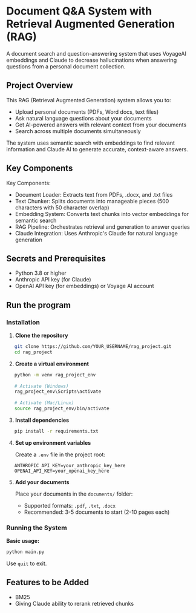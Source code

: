 # Document Q&A System with Retrieval Augmented Generation (RAG)
A document search and question-answering system that uses VoyageAI embeddings and Claude to decrease hallucinations when answering questions from a personal document collection.

## Project Overview
This RAG (Retrieval Augmented Generation) system allows you to:

- Upload personal documents (PDFs, Word docs, text files)
- Ask natural language questions about your documents
- Get AI-powered answers with relevant context from your documents
- Search across multiple documents simultaneously

The system uses semantic search with embeddings to find relevant information and Claude AI to generate accurate, context-aware answers.

## Key Components
Key Components:

- Document Loader: Extracts text from PDFs, .docx, and .txt files
- Text Chunker: Splits documents into manageable pieces (500 characters with 50 character overlap)
- Embedding System: Converts text chunks into vector embeddings for semantic search
- RAG Pipeline: Orchestrates retrieval and generation to answer queries
- Claude Integration: Uses Anthropic's Claude for natural language generation

## Secrets and Prerequisites
- Python 3.8 or higher
- Anthropic API key (for Claude)
- OpenAI API key (for embeddings) or Voyage AI account

## Run the program
### Installation

1. **Clone the repository**
```bash
   git clone https://github.com/YOUR_USERNAME/rag_project.git
   cd rag_project
```

2. **Create a virtual environment**
```bash
   python -m venv rag_project_env
   
   # Activate (Windows)
   rag_project_env\Scripts\activate
   
   # Activate (Mac/Linux)
   source rag_project_env/bin/activate
```

3. **Install dependencies**
```bash
   pip install -r requirements.txt
```

4. **Set up environment variables**
   
   Create a `.env` file in the project root:
```env
   ANTHROPIC_API_KEY=your_anthropic_key_here
   OPENAI_API_KEY=your_openai_key_here
```

5. **Add your documents**
   
   Place your documents in the `documents/` folder:
   - Supported formats: `.pdf`, `.txt`, `.docx`
   - Recommended: 3-5 documents to start (2-10 pages each)

### Running the System

**Basic usage:**
```bash
python main.py
```

Use `quit` to exit.

## Features to be Added
- BM25
- Giving Claude ability to rerank retrieved chunks
